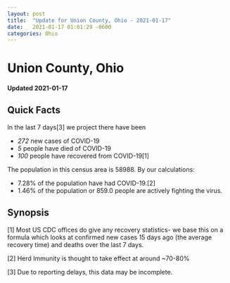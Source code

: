 ```yaml
---
layout: post
title:  "Update for Union County, Ohio - 2021-01-17"
date:   2021-01-17 01:01:29 -0600
categories: Ohio
---
```


# Union County, Ohio
#### Updated 2021-01-17

## Quick Facts

In the last 7 days[3] we project there have been
- *272* new cases of COVID-19
- *5* people have died of COVID-19
- *100* people have recovered from COVID-19[1]

The population in this census area is 58988. By our calculations:
- 7.28% of the population have had COVID-19.[2]
- 1.46% of the population or 859.0 people are actively fighting the virus.

## Synopsis




[1] Most US CDC offices do give any recovery statistics- we base this on a formula which looks at confirmed new cases
15 days ago (the average recovery time) and deaths over the last 7 days.

[2] Herd Immunity is thought to take effect at around ~70-80%

[3] Due to reporting delays, this data may be incomplete.
 
    